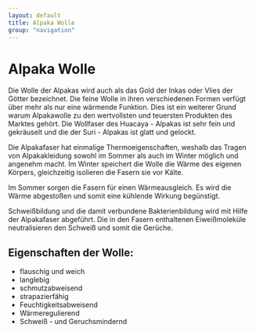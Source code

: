 ```yaml
---
layout: default
title: Alpaka Wolle
group: "navigation"
---
```


# Alpaka Wolle

Die Wolle der Alpakas wird auch als das Gold der Inkas oder Vlies der Götter bezeichnet.
Die feine Wolle in ihren verschiedenen Formen verfügt über mehr als nur eine wärmende Funktion.
Dies ist ein weiterer Grund warum Alpakawolle zu den wertvollsten und teuersten Produkten des
Marktes gehört. Die Wollfaser des Huacaya - Alpakas ist sehr fein und gekräuselt und die der
Suri - Alpakas ist glatt und gelockt.

Die Alpakafaser hat einmalige Thermoeigenschaften, weshalb das Tragen von Alpakakleidung sowohl im Sommer als auch im Winter möglich und angenehm macht.
Im Winter speichert die Wolle die Wärme des eigenen Körpers, gleichzeitig isolieren die Fasern sie vor Kälte.

Im Sommer sorgen die Fasern für einen Wärmeausgleich. Es wird die Wärme abgestoßen und somit eine kühlende Wirkung begünstigt.

Schweißbildung und die damit verbundene Bakterienbildung wird mit Hilfe der Alpakafaser abgeführt.
Die in den Fasern enthaltenen Eiweißmoleküle neutralisieren den Schweiß und somit die Gerüche.

## Eigenschaften der Wolle:

- flauschig und weich
- langlebig
- schmutzabweisend
- strapazierfähig
- Feuchtigkeitsabweisend
- Wärmeregulierend
- Schweiß - und Geruchsmindernd
